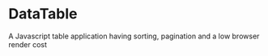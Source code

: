 # DataTable
A Javascript table application having sorting, pagination and a low browser render cost
